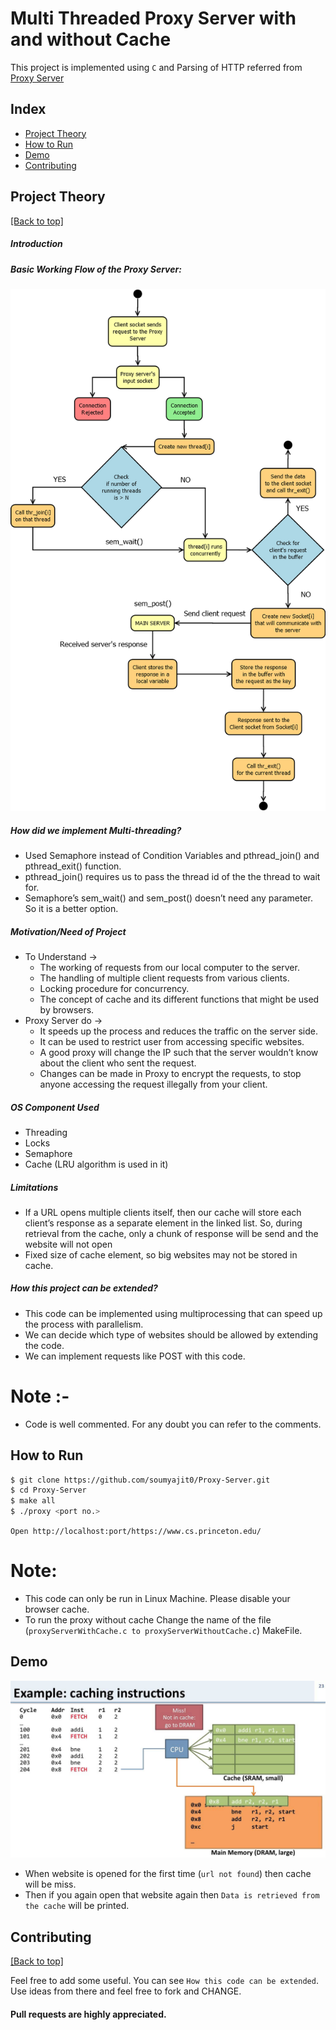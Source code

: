 <h1>Multi Threaded Proxy Server with and without Cache</h1>

This project is implemented using `C` and Parsing of HTTP referred from <a href = "https://github.com/vaibhavnaagar/proxy-server"> Proxy Server </a>


## Index

- [Project Theory](https://github.com/soumyajit0/Proxy-Server#project-theory)
- [How to Run](https://github.com/soumyajit0/Proxy-Server#How-to-Run)
- [Demo](https://github.com/soumyajit0/Proxy-Server#Demo)
- [Contributing](https://github.com/soumyajit0/Proxy-Server#contributing)

## Project Theory

[[Back to top]](https://github.com/soumyajit0/Proxy-Server#index)

##### Introduction

##### Basic Working Flow of the Proxy Server:
![](https://github.com/soumyajit0/Proxy-Server/blob/main/imgs/UML.png)

##### How did we implement Multi-threading?
- Used Semaphore instead of Condition Variables and pthread_join() and pthread_exit() function. 
- pthread_join() requires us to pass the thread id of the the thread to wait for. 
- Semaphore’s sem_wait() and sem_post() doesn’t need any parameter. So it is a better option. 


##### Motivation/Need of Project
- To Understand → 
  - The working of requests from our local computer to the server.
  - The handling of multiple client requests from various clients.
  - Locking procedure for concurrency.
  - The concept of cache and its different functions that might be used by browsers.
- Proxy Server do → 
  - It speeds up the process and reduces the traffic on the server side.
  - It can be used to restrict user from accessing specific websites.
  - A good proxy will change the IP such that the server wouldn’t know about the client who sent the request.
  - Changes can be made in Proxy to encrypt the requests, to stop anyone accessing the request illegally from your client.
 
##### OS Component Used ​
- Threading
- Locks 
- Semaphore
- Cache (LRU algorithm is used in it)

##### Limitations ​
- If a URL opens multiple clients itself, then our cache will store each client’s response as a separate element in the linked list. So, during retrieval from the cache, only a chunk of response will be send and the website will not open
- Fixed size of cache element, so big websites may not be stored in cache. 

##### How this project can be extended? ​
- This code can be implemented using multiprocessing that can speed up the process with parallelism.
- We can decide which type of websites should be allowed by extending the code.
- We can implement requests like POST with this code.


# Note :-
- Code is well commented. For any doubt you can refer to the comments.


## How to Run

```bash
$ git clone https://github.com/soumyajit0/Proxy-Server.git
$ cd Proxy-Server
$ make all
$ ./proxy <port no.>
```
`Open http://localhost:port/https://www.cs.princeton.edu/`

# Note:
- This code can only be run in Linux Machine. Please disable your browser cache.
- To run the proxy without cache Change the name of the file (`proxyServerWithCache.c to proxyServerWithoutCache.c`) MakeFile.

## Demo
![](https://github.com/soumyajit0/Proxy-Server/blob/main/imgs/Cache.png)
- When website is opened for the first time (`url not found`) then cache will be miss.
- Then if you again open that website again then `Data is retrieved from the cache` will be printed.

## Contributing

[[Back to top]](https://github.com/soumyajit0/Proxy-Server#index)

Feel free to add some useful. You can see `How this code can be extended`. Use ideas from there and feel free to fork and CHANGE. 

#### Pull requests are highly appreciated.
